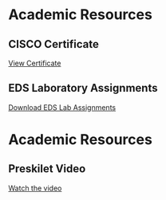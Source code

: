 # Academic Resources

## CISCO Certificate
[View Certificate](Cisco_Certificates.pdf)

## EDS Laboratory Assignments
[Download EDS Lab Assignments](EDS_Theory_Assignment_1.pdf)

# Academic Resources

## Preskilet Video
[Watch the video](Preskilet_Video_Link.pdf)
